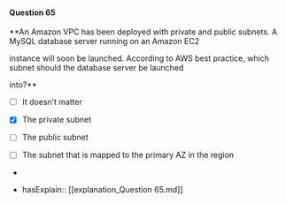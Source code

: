 #### Question  65

**An Amazon VPC has been deployed with private and public subnets. A MySQL database server running on an Amazon EC2

instance will soon be launched. According to AWS best practice, which subnet should the database server be launched

into?**

- [ ] It doesn’t matter

- [x] The private subnet

- [ ] The public subnet

- [ ] The subnet that is mapped to the primary AZ in the region

*

- hasExplain:: [[explanation_Question  65.md]]
